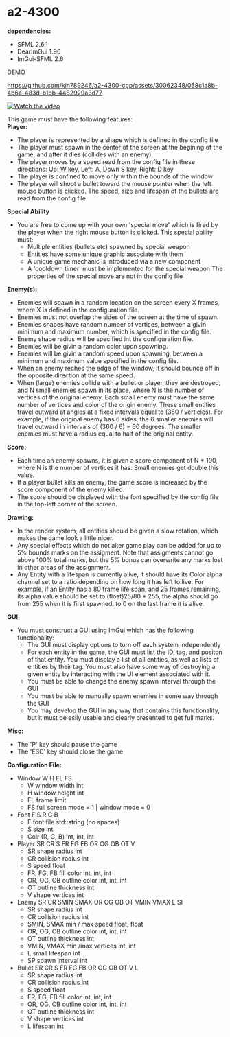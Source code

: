 # a2-4300

**dependencies:**
- SFML 2.6.1
- DearImGui 1.90
- ImGui-SFML 2.6

DEMO


https://github.com/kin789246/a2-4300-cpp/assets/30062348/058c1a8b-4b6a-483d-b1bb-4482929a3d77

[![Watch the video](https://img.youtube.com/vi/19MgmLUtSik/hqdefault.jpg)](https://www.youtube.com/embed/19MgmLUtSik)

This game must have the following features:<br>
**Player:**
- The player is represented by a shape which is defined in the config file
- The player must spawn in the center of the screen at the begining of the game,
  and after it dies (collides with an enemy)
- The player moves by a speed read from the config file in these directions:
  Up: W key, Left: A, Down S key, Right: D key
- The player is confined to move only within the bounds of the window
- The player will shoot a bullet toward the mouse pointer when the left mouse
  button is clicked. The speed, size and lifespan of the bullets are read from
  the config file.

**Special Ability**
- You are free to come up with your own 'special move' which is fired by the
  player when the right mouse button is clicked. This special ability must:
    - Multiple entities (bullets etc) spawned by special weapon
    - Entities have some unique graphic associate with them
    - A unique game mechanic is introduced via a new component
    - A 'cooldown timer' must be implemented for the special weapon
  The properties of the special move are not in the config file

**Enemy(s):**
- Enemies will spawn in a random location on the screen every X frames,
  where X is defined in the configuration file.
- Enemies must not overlap the sides of the screen at the time of spawn.
- Enemies shapes have random number of vertices, between a givin minimum and
  maximum number, which is specified in the config file.
- Enemy shape radius will be specified int the configuration file.
- Enemies will be givin a random color upon spawning.
- Enemies will be givin a random speed upon spawning, between a minimum and
  maximum value specified in the config file.
- When an enemy reches the edge of the window, it should bounce off in the opposite
  direction at the same speed.
- When (large) enemies collide with a bullet or player, they are destroyed,
  and N small enemies spawn in its place, where N is the number of vertices of
  the original enemy. Each small enemy must have the same number of vertices and
  color of the origin enemy. These small entities travel outward at angles at a
  fixed intervals equal to (360 / verticies).
  For example, if the original enemy has 6 sides, the 6 smaller enemies will 
  travel outward in intervals of (360 / 6) = 60 degrees. The smaller enemies 
  must have a radius equal to half of the original entity.

**Score:**
- Each time an enemy spawns, it is given a score component of N * 100, where N 
  is the number of vertices it has. Small enemies get double this value.
- If a player bullet kills an enemy, the game score is increased by the score
  component of the enemy killed.
- The score should be displayed with the font specified by the config file in 
  the top-left corner of the screen.

**Drawing:**
- In the render system, all entities should be given a slow rotation, which
  makes the game look a little nicer.
- Any special effects which do not alter game play can be added for up to 5%
  bounds marks on the assigment. Note that assigments cannot go above 100% total
  marks, but the 5% bonus can overwrite any marks lost in other areas of the
  assignment.
- Any Entity with a lifespan is currently alive, it should have its Color alpha
  channel set to a ratio depending on how long it has left to live.
  For example, if an Entity has a 80 frame life span, and 25 frames remaining,
  its alpha value should be set to (float)25/80 * 255, the alpha should go from
  255 when it is first spawned, to 0 on the last frame it is alive.

**GUI:**
- You must construct a GUI using ImGui which has the following functionality:
  - The GUI must display options to turn off each system independently
  - For each entity in the game, the GUI must list the ID, tag, and positon of
    that entity. You must display a list of all entities, as well as lists
    of entities by their tag. You must also have some way of destroying a given
    entity by interacting with the UI element associated with it.
  - You must be able to change the enemy spawn interval through the GUI
  - You must be able to manually spawn enemies in some way through the GUI
  - You may develop the GUI in any way that contains this functionality, but
    it must be esily usable and clearly presented to get full marks.

**Misc:**
- The 'P' key should pause the game
- The 'ESC' key should close the game

**Configuration File:**
- Window W H FL FS
  - W window width int
  - H window height int
  - FL frame limit
  - FS full screen mode = 1 | window mode = 0
- Font F S R G B
  - F font file std::string (no spaces)
  - S size int
  - Colr (R, G, B) int, int, int
- Player SR CR S FR FG FB OR OG OB OT V
  - SR shape radius int
  - CR collision radius int
  - S speed float
  - FR, FG, FB fill color int, int, int
  - OR, OG, OB outline color int, int, int
  - OT outline thickness int
  - V shape vertices int
- Enemy SR CR SMIN SMAX OR OG OB OT VMIN VMAX L SI
  - SR shape radius int
  - CR collision radius int
  - SMIN, SMAX min / max speed float, float
  - OR, OG, OB outline color int, int, int
  - OT outline thickness int
  - VMIN, VMAX min /max vertices int, int
  - L small lifespan int
  - SP spawn interval int
- Bullet SR CR S FR FG FB OR OG OB OT V L
  - SR shape radius int
  - CR collision radius int
  - S speed float
  - FR, FG, FB fill color int, int, int
  - OR, OG, OB outline color int, int, int
  - OT outline thickness int
  - V shape vertices int
  - L lifespan int
